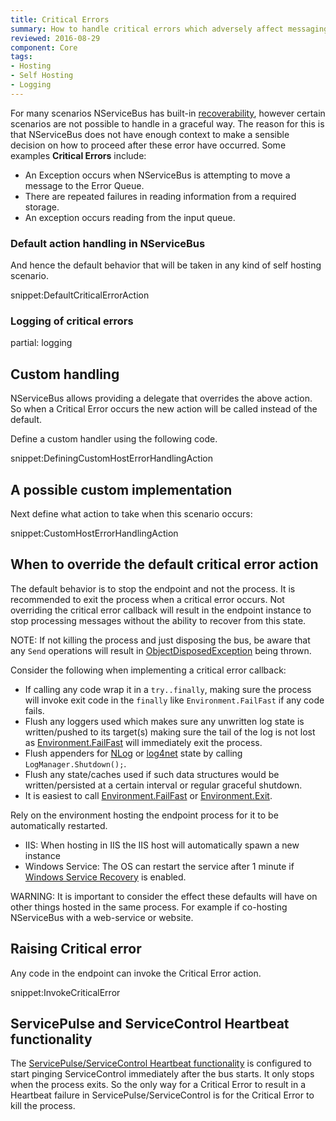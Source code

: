 ```yaml
---
title: Critical Errors
summary: How to handle critical errors which adversely affect messaging in an endpoint.
reviewed: 2016-08-29
component: Core
tags:
- Hosting
- Self Hosting
- Logging
---
```


For many scenarios NServiceBus has built-in [recoverability](/nservicebus/recoverability/), however certain scenarios are not possible to handle in a graceful way. The reason for this is that NServiceBus does not have enough context to make a sensible decision on how to proceed after these error have occurred. Some examples **Critical Errors** include:

 * An Exception occurs when NServiceBus is attempting to move a message to the Error Queue.
 * There are repeated failures in reading information from a required storage.
 * An exception occurs reading from the input queue.


### Default action handling in NServiceBus

And hence the default behavior that will be taken in any kind of self hosting scenario.

snippet:DefaultCriticalErrorAction


### Logging of critical errors

partial: logging


## Custom handling

NServiceBus allows providing a delegate that overrides the above action. So when a Critical Error occurs the new action will be called instead of the default.

Define a custom handler using the following code.

snippet:DefiningCustomHostErrorHandlingAction


## A possible custom implementation

Next define what action to take when this scenario occurs:

snippet:CustomHostErrorHandlingAction


## When to override the default critical error action

The default behavior is to stop the endpoint and not the process. It is recommended to exit the process when a critical error occurs. Not overriding the critical error callback will result in the endpoint instance to stop processing messages without the ability to recover from this state.

NOTE: If not killing the process and just disposing the bus, be aware that any `Send` operations will result in [ObjectDisposedException](https://msdn.microsoft.com/en-us/library/system.objectdisposedexception.aspx) being thrown.

Consider the following when implementing a critical error callback:

- If calling any code wrap it in a `try..finally`, making sure the process will invoke exit code in the `finally` like `Environment.FailFast` if any code fails.
- Flush any loggers used which makes sure any unwritten log state is written/pushed to its target(s) making sure the tail of the log is not lost as [Environment.FailFast](https://msdn.microsoft.com/en-us/library/dd289240.aspx) will immediately exit the process.
 - Flush appenders for [NLog](http://nlog-project.org/documentation/v4.3.0/html/M_NLog_LogManager_Shutdown.htm) or [log4net](https://logging.apache.org/log4net/log4net-1.2.11/release/sdk/log4net.LogManager.Shutdown.html) state by calling `LogManager.Shutdown();`.
- Flush any state/caches used if such data structures would be written/persisted at a certain interval or regular graceful shutdown.
- It is easiest to call [Environment.FailFast](https://msdn.microsoft.com/en-us/library/dd289240.aspx) or [Environment.Exit](https://msdn.microsoft.com/en-us/library/system.environment.exit(v=vs.110).aspx).


Rely on the environment hosting the endpoint process for it to be automatically restarted.

- IIS: When hosting in IIS the IIS host will automatically spawn a new instance
- Windows Service: The OS can restart the service after 1 minute if [Windows Service Recovery](/nservicebus/hosting/windows-service.md#installation-restart-recovery) is enabled.


WARNING: It is important to consider the effect these defaults will have on other things hosted in the same process. For example if co-hosting NServiceBus with a web-service or website.



## Raising Critical error

Any code in the endpoint can invoke the Critical Error action.

snippet:InvokeCriticalError


## ServicePulse and ServiceControl Heartbeat functionality

The [ServicePulse/ServiceControl Heartbeat functionality](/servicepulse/intro-endpoints-heartbeats.md) is configured to start pinging ServiceControl immediately after the bus starts. It only stops when the process exits. So the only way for a Critical Error to result in a Heartbeat failure in ServicePulse/ServiceControl is for the Critical Error to kill the process.
